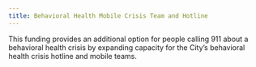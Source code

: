 ```yaml
---
title: Behavioral Health Mobile Crisis Team and Hotline
---
```

This funding provides an additional option for people calling 911 about a behavioral health crisis by expanding capacity for the City’s behavioral health crisis hotline and mobile teams.